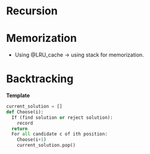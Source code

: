 # Recursion 

# Memorization 
- Using @LRU_cache -> using stack for memorization.

# Backtracking 
**Template** 
```python
current_solution = []
def Choose(i):
  If (find solution or reject solution):
    record
  return
  For all candidate c of ith position:
    Choose(i+1)
    current_solution.pop()
``` 
